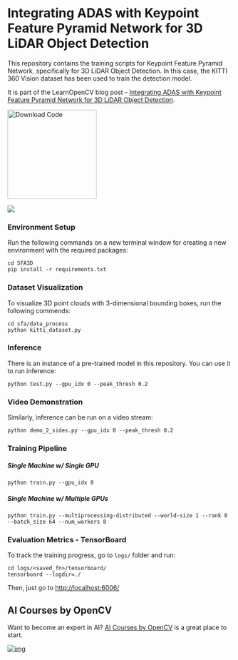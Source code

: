 # Integrating ADAS with Keypoint Feature Pyramid Network for 3D LiDAR Object Detection

This repository contains the training scripts for Keypoint Feature Pyramid Network, specifically for 3D LiDAR Object Detection. In this case, the KITTI 360 Vision dataset has been used to train the detection model.   

It is part of the LearnOpenCV blog post - [Integrating ADAS with Keypoint Feature Pyramid Network for 3D LiDAR Object Detection](https://learnopencv.com/3d-lidar-object-detection/).

[<img src="https://learnopencv.com/wp-content/uploads/2022/07/download-button-e1657285155454.png" alt="Download Code" width="200">](https://www.dropbox.com/scl/fi/3n1s68jtfkjmw2f5e5ctv/3D-LiDAR-Object-Detection.zip?rlkey=d8q6xvlxis4oxso4qki87omvc&dl=1)

![](readme_images/3D-LiDAR-Object-Detection.gif)

### Environment Setup

Run the following commands on a new terminal window for creating a new environment with the required packages: 

```shell script
cd SFA3D
pip install -r requirements.txt
```

### Dataset Visualization
To visualize 3D point clouds with 3-dimensional bounding boxes, run the following commends: 

```shell script
cd sfa/data_process
python kitti_dataset.py
```

### Inference
There is an instance of a pre-trained model in this repository. You can use it to run inference: 

```shell script
python test.py --gpu_idx 0 --peak_thresh 0.2
```

### Video Demonstration
Similarly, inference can be run on a video stream: 

```shell script
python demo_2_sides.py --gpu_idx 0 --peak_thresh 0.2
```
### Training Pipeline

##### Single Machine w/ Single GPU

```shell script
python train.py --gpu_idx 0
```

##### Single Machine w/ Multiple GPUs

```shell script
python train.py --multiprocessing-distributed --world-size 1 --rank 0 --batch_size 64 --num_workers 8
```

### Evaluation Metrics - TensorBoard
To track the training progress, go to `logs/` folder and run: 

```shell script
cd logs/<saved_fn>/tensorboard/
tensorboard --logdir=./
```

Then, just go to [http://localhost:6006/](http://localhost:6006/)


## AI Courses by OpenCV

Want to become an expert in AI? [AI Courses by OpenCV](https://opencv.org/courses/) is a great place to start.

[![img](https://learnopencv.com/wp-content/uploads/2023/01/AI-Courses-By-OpenCV-Github.png)](https://opencv.org/courses/)
